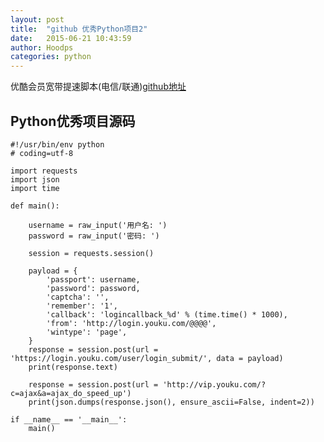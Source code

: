 ```yaml
---
layout: post
title:  "github 优秀Python项目2"
date:   2015-06-21 10:43:59
author: Hoodps
categories: python
---
```


优酷会员宽带提速脚本(电信/联通)[github地址](https://github.com/0x5e/youku_speed_up)

## Python优秀项目源码

	#!/usr/bin/env python
	# coding=utf-8

	import requests
	import json
	import time

	def main():

		username = raw_input('用户名: ')
		password = raw_input('密码: ')

		session = requests.session()

		payload = {
			'passport': username,
			'password': password,
			'captcha': '',
			'remember': '1',
			'callback': 'logincallback_%d' % (time.time() * 1000),
			'from': 'http://login.youku.com/@@@@',
			'wintype': 'page',
		}
		response = session.post(url = 'https://login.youku.com/user/login_submit/', data = payload)
		print(response.text)

		response = session.post(url = 'http://vip.youku.com/?c=ajax&a=ajax_do_speed_up')
		print(json.dumps(response.json(), ensure_ascii=False, indent=2))

	if __name__ == '__main__':
		main()



